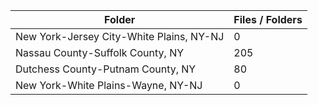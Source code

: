 | Folder                                   |   Files / Folders |
|------------------------------------------|-------------------|
| New York-Jersey City-White Plains, NY-NJ |                 0 |
| Nassau County-Suffolk County, NY         |               205 |
| Dutchess County-Putnam County, NY        |                80 |
| New York-White Plains-Wayne, NY-NJ       |                 0 |